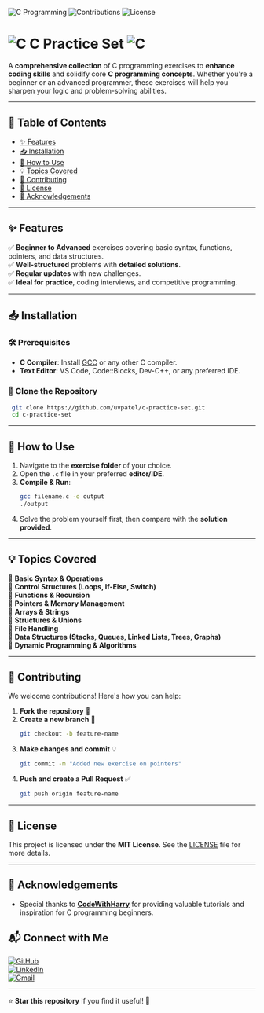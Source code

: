 ![C Programming](https://img.shields.io/badge/Language-C-blue.svg?style=for-the-badge&logo=c)
![Contributions](https://img.shields.io/badge/Contributions-Welcome-brightgreen?style=for-the-badge&logo=github)
![License](https://img.shields.io/badge/License-MIT-yellow.svg?style=for-the-badge)

#  ![C](./assets/c.png) C Practice Set  ![C](./assets/c.png)

A **comprehensive collection** of C programming exercises to **enhance coding skills** and solidify core **C programming concepts**. Whether you're a beginner or an advanced programmer, these exercises will help you sharpen your logic and problem-solving abilities.

---

## 📌 Table of Contents
- [✨ Features](#-features)
- [📥 Installation](#-installation)
- [📖 How to Use](#-how-to-use)
- [💡 Topics Covered](#-topics-covered)
- [🤝 Contributing](#-contributing)
- [📜 License](#-license)
- [🙏 Acknowledgements](#-acknowledgements)

---

## ✨ Features
✅ **Beginner to Advanced** exercises covering basic syntax, functions, pointers, and data structures.  
✅ **Well-structured** problems with **detailed solutions**.  
✅ **Regular updates** with new challenges.  
✅ **Ideal for practice**, coding interviews, and competitive programming.  

---

## 📥 Installation

### 🛠 Prerequisites
- **C Compiler**: Install [GCC](https://gcc.gnu.org/) or any other C compiler.
- **Text Editor**: VS Code, Code::Blocks, Dev-C++, or any preferred IDE.

### 🔽 Clone the Repository
```sh
 git clone https://github.com/uvpatel/c-practice-set.git
 cd c-practice-set
```

---

## 📖 How to Use
1. Navigate to the **exercise folder** of your choice.
2. Open the `.c` file in your preferred **editor/IDE**.
3. **Compile & Run**:
   ```sh
   gcc filename.c -o output
   ./output
   ```
4. Solve the problem yourself first, then compare with the **solution provided**.

---

## 💡 Topics Covered
📌 **Basic Syntax & Operations**  
📌 **Control Structures (Loops, If-Else, Switch)**  
📌 **Functions & Recursion**  
📌 **Pointers & Memory Management**  
📌 **Arrays & Strings**  
📌 **Structures & Unions**  
📌 **File Handling**  
📌 **Data Structures (Stacks, Queues, Linked Lists, Trees, Graphs)**  
📌 **Dynamic Programming & Algorithms**  

---

## 🤝 Contributing
We welcome contributions! Here's how you can help:

1. **Fork the repository** 📌
2. **Create a new branch** 🚀
   ```sh
   git checkout -b feature-name
   ```
3. **Make changes and commit** 💡
   ```sh
   git commit -m "Added new exercise on pointers"
   ```
4. **Push and create a Pull Request** ✅
   ```sh
   git push origin feature-name
   ```

---

## 📜 License
This project is licensed under the **MIT License**. See the [LICENSE](LICENSE) file for more details.

---

## 🙏 Acknowledgements
- Special thanks to **[CodeWithHarry](https://www.codewithharry.com/)** for providing valuable tutorials and inspiration for C programming beginners.
## 📬 Connect with Me

[![GitHub](https://img.shields.io/badge/GitHub-UrvilPatel7271-blue?style=flat-square&logo=github)](https://github.com/uvpatel)  
[![LinkedIn](https://img.shields.io/badge/LinkedIn-Connect-blue?style=flat-square&logo=linkedin)](https://www.linkedin.com/in/urvil-patel-6995a0320)  
[![Gmail](https://img.shields.io/badge/Gmail-uvpatel7271@gmail.com-red?style=flat-square&logo=gmail)](mailto:uvpatel7271@gmail.com)


---

⭐ **Star this repository** if you find it useful! 🚀
